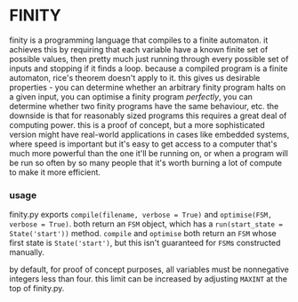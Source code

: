 # FINITY

finity is a programming language that compiles to a finite automaton. it achieves this by requiring that each variable have a known finite set of possible values,
then pretty much just running through every possible set of inputs and stopping if it finds a loop. because a compiled program is a finite automaton, rice's theorem
doesn't apply to it. this gives us desirable properties - you can determine whether an arbitrary finity program halts on a given input, you can optimise a finity
program *perfectly*, you can determine whether two finity programs have the same behaviour, etc. the downside is that for reasonably sized programs this requires a
great deal of computing power. this is a proof of concept, but a more sophisticated version might have real-world applications in cases like embedded systems, where
speed is important but it's easy to get access to a computer that's much more powerful than the one it'll be running on, or when a program will be run so often by so
many people that it's worth burning a lot of compute to make it more efficient.

### usage

finity.py exports `compile(filename, verbose = True)` and `optimise(FSM, verbose = True)`. both return an `FSM` object, which has a `run(start_state = State('start'))`
method. `compile` and `optimise` both return an `FSM` whose first state is `State('start')`, but this isn't guaranteed for `FSM`s constructed manually.

by default, for proof of concept purposes, all variables must be nonnegative integers less than four. this limit can be increased by adjusting `MAXINT` at the top of finity.py.
